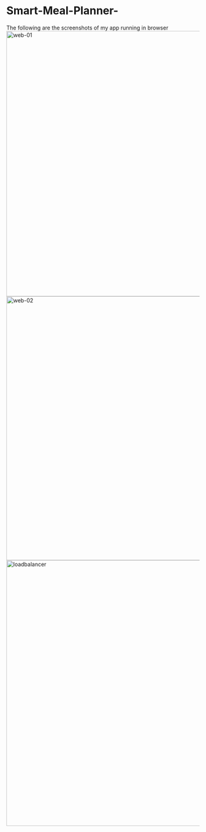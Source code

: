 # Smart-Meal-Planner-
The following are the screenshots of my app running in browser 
<img width="1366" height="691" alt="web-01" src="https://github.com/user-attachments/assets/50d842c3-3e69-491f-ba84-f639ab507f3e" />
<img width="1366" height="687" alt="web-02" src="https://github.com/user-attachments/assets/d119ae72-8842-4137-bce5-232e9046f3ab" />
<img width="1362" height="692" alt="loadbalancer" src="https://github.com/user-attachments/assets/77938a30-775f-4037-953f-77251a7c901d" />
